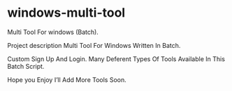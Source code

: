 # windows-multi-tool

Multi Tool For windows (Batch).

Project description
Multi Tool For Windows Written In Batch.

Custom Sign Up And Login.
Many Deferent Types Of Tools Available In This Batch Script.

Hope you Enjoy I’ll Add More Tools Soon.
